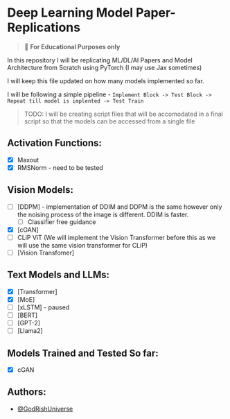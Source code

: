 # Deep Learning Model Paper-Replications

> 📝  **For Educational Purposes only**

In this repository I will be replicating ML/DL/AI Papers and Model Architecture from Scratch using PyTorch (I may use Jax sometimes)

I will keep this file updated on how many models implemented so far.

I will be following a simple pipeline - `Implement Block -> Test Block -> Repeat till model is implented -> Test Train`

> TODO: I will be creating script files that will be accomodated in a final script so that the models can be accessed from a single file

## Activation Functions:

* [X] Maxout
* [X] RMSNorm - need to be tested

## Vision Models:

* [ ] [DDPM] - implementation of DDIM and DDPM is the same however only the noising process of the image is different. DDIM is faster.
  * [ ] Classifier free guidance
* [X] [cGAN]
* [ ] CLiP ViT  (We will implement the Vision Transformer before this as we will use the same vision transformer for CLiP)
* [ ] [Vision Transfomer]

## Text Models and LLMs:

* [X] [Transformer]
* [X] [MoE]
* [ ] [xLSTM] - paused
* [ ] [BERT]
* [ ] [GPT-2]
* [ ] [Llama2]

## Models Trained and Tested So far:

* [X] cGAN

## Authors:

- [@GodRishUniverse](https://github.com/GodRishUniverse)
